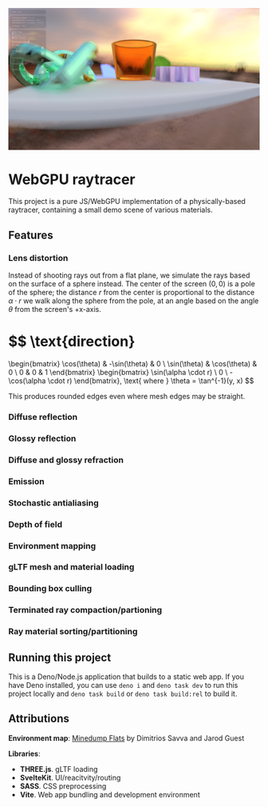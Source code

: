 ![cover render](/docs/cover.png)

# WebGPU raytracer
This project is a pure JS/WebGPU implementation of a physically-based raytracer, containing a small demo scene of various materials.

## Features

### Lens distortion
Instead of shooting rays out from a flat plane, we simulate the rays based on the surface of a sphere instead. The center of the screen $(0, 0)$ is a pole of the sphere; the distance $r$ from the center is proportional to the distance $\alpha \cdot r$ we walk along the sphere from the pole, at an angle based on the angle $\theta$ from the screen's +x-axis.

$$
\text{direction}
=
\begin{bmatrix}
    \cos(\theta) & -\sin(\theta) & 0 \\
    \sin(\theta) & \cos(\theta) & 0 \\
    0 & 0 & 1
\end{bmatrix}
\begin{bmatrix}
    \sin(\alpha \cdot r) \\
    0 \\
    -\cos(\alpha \cdot r)
\end{bmatrix}, \text{ where } \theta = \tan^{-1}(y, x)
$$

This produces rounded edges even where mesh edges may be straight.

### Diffuse reflection

### Glossy reflection

### Diffuse and glossy refraction

### Emission

### Stochastic antialiasing

### Depth of field

### Environment mapping

### gLTF mesh and material loading

### Bounding box culling

### Terminated ray compaction/partioning

### Ray material sorting/partitioning


## Running this project
This is a Deno/Node.js application that builds to a static web app. If you have Deno installed, you can use `deno i` and `deno task dev` to run this project locally and `deno task build` or `deno task build:rel` to build it.

## Attributions
**Environment map**: [Minedump Flats](https://polyhaven.com/a/minedump_flats) by Dimitrios Savva and Jarod Guest

**Libraries**:
- **THREE.js**. gLTF loading
- **SvelteKit**. UI/reacitvity/routing
- **SASS**. CSS preprocessing
- **Vite**. Web app bundling and development environment